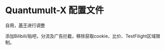 # Quantumult-X 配置文件

自用，[基于](https://github.com/584521abc/w37fhy)进行调整

添加Bilibili/贴吧，分流及广告拦截，移除获取cookie、比价、TestFilight区域限制。

